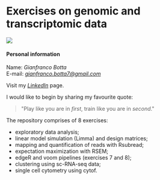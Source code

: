 # Exercises on genomic and transcriptomic data

![](https://github.com/GianfrancoBotta/diGitalexit/blob/main/UZH_bioinfo.jpg)

#### Personal information  
Name: *Gianfranco Botta*  
E-mail: *gianfranco.botta7@gmail.com*  

Visit my [_LinkedIn_](https://www.linkedin.com/in/gianfrancobotta/) page.

I would like to begin by sharing my favourite quote:
> "Play like you are in _first_, train like you are in _second_."

The repository comprises of 8 exercises:
* exploratory data analysis;
* linear model simulation (Limma) and design matrices;
* mapping and quantification of reads with Rsubread;
* expectation maximization with RSEM;
* edgeR and voom pipelines (exercises 7 and 8);
* clustering using sc-RNA-seq data;
* single cell cytometry using cytof.
